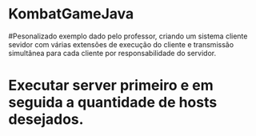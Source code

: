 # KombatGameJava
#Pesonalizado exemplo dado pelo professor, criando um sistema cliente sevidor com várias extensões de execução do cliente e transmissão simultânea para cada cliente por responsabilidade do servidor.
# Executar server primeiro e em seguida a quantidade de hosts desejados.
